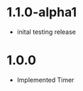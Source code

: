 <!-- # 1.1.0
- Added timer modifications layer
    - Reset Timer
    - Pause Timer
    - Change Settings
- Fixed bugs
- Optimized -->
# 1.1.0-alpha1
- inital testing release
# 1.0.0
- Implemented Timer
